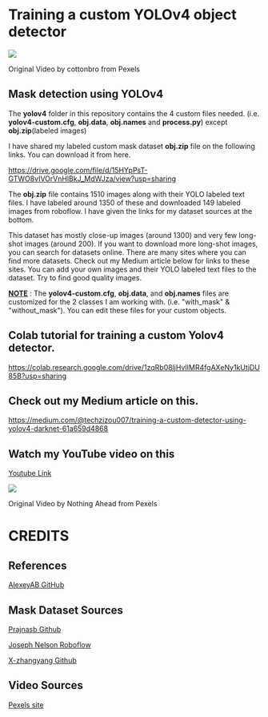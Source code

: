 # Training a custom YOLOv4 object detector 

![](yolov4-mask.gif)

Original Video by cottonbro from Pexels

## **Mask detection using YOLOv4**

The **yolov4** folder in this repository contains the 4 custom files needed. (i.e. **yolov4-custom.cfg**, **obj.data**, **obj.names** and **process.py**) except **obj.zip**(labeled images)

I have shared my labeled custom mask dataset **obj.zip** file on the following links. You can download it from here.

https://drive.google.com/file/d/15HYpPsT-GTWO8vIVOrVnHlBkJ_MdWJza/view?usp=sharing

The **obj.zip** file contains 1510 images along with their YOLO labeled text files. I have labeled around 1350 of these and downloaded 149 labeled images from roboflow. I have given the links for my dataset sources at the bottom. 

This dataset has mostly close-up images (around 1300) and very few long-shot images (around 200). If you want to download more long-shot images, you can search for datasets online. There are many sites where you can find more datasets. Check out my Medium article below for links to these sites. You can add your own images and their YOLO labeled text files to the dataset. Try to find good quality images.

**<ins>NOTE</ins>** : The **yolov4-custom.cfg**, **obj.data**, and **obj.names** files are customized for the 2 classes I am working with. (i.e. "with_mask" & "without_mask"). You can edit these files for your custom objects.




## Colab tutorial for training a custom Yolov4 detector. 

https://colab.research.google.com/drive/1zqRb08ljHvIIMR4fgAXeNy1kUtjDU85B?usp=sharing

## Check out my Medium article on this.

https://medium.com/@techzizou007/training-a-custom-detector-using-yolov4-darknet-61a659d4868

## Watch my YouTube video on this 

[Youtube Link](https://www.youtube.com)


![](video2.gif)

Original Video by Nothing Ahead from Pexels

# CREDITS 

## References

[AlexeyAB GitHub](https://github.com/AlexeyAB/darknet/)


## Mask Dataset Sources

[Prajnasb Github](https://github.com/prajnasb/observations)

[Joseph Nelson Roboflow](https://public.roboflow.com/object-detection/mask-wearing)

[X-zhangyang Github](https://github.com/X-zhangyang/Real-World-Masked-Face-Dataset)

## Video Sources

[Pexels site](https://www.pexels.com)





